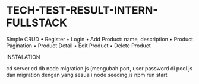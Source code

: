 # TECH-TEST-RESULT-INTERN-FULLSTACK

Simple CRUD
• Register
• Login
• Add Product: name, description
• Product Pagination
• Product Detail
• Edit Product
• Delete Product

INSTALATION

cd server
cd db
node migration.js
(mengubah port, user password di pool.js dan migration dengan yang sesuai)
node seeding.js
npm run start
